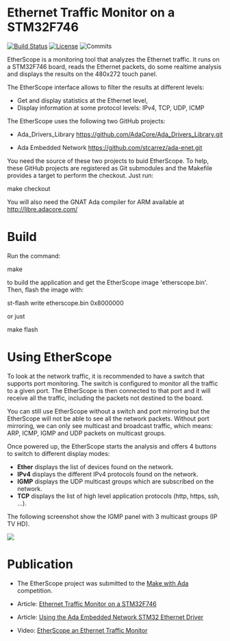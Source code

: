 # Ethernet Traffic Monitor on a STM32F746

[![Build Status](https://img.shields.io/jenkins/s/http/jenkins.vacs.fr/etherscope.svg)](http://jenkins.vacs.fr/job/etherscope/)
[![License](http://img.shields.io/badge/license-APACHE2-blue.svg)](LICENSE)
![Commits](https://img.shields.io/github/commits-since/stcarrez/etherscope/1.0.0.svg)

EtherScope is a monitoring tool that analyzes the Ethernet traffic.
It runs on a STM32F746 board, reads the Ethernet packets, do some
realtime analysis and displays the results on the 480x272 touch panel.

The EtherScope interface allows to filter the results at different
levels:

* Get and display statistics at the Ethernet level,
* Display information at some protocol levels: IPv4, TCP, UDP, ICMP

The EtherScope uses the following two GitHub projects:

* Ada_Drivers_Library   https://github.com/AdaCore/Ada_Drivers_Library.git

* Ada Embedded Network  https://github.com/stcarrez/ada-enet.git

You need the source of these two projects to buid EtherScope.
To help, these GitHub projects are registered as Git submodules and
the Makefile provides a target to perform the checkout.  Just run:

  make checkout

You will also need the GNAT Ada compiler for ARM available at http://libre.adacore.com/

# Build

Run the command:

  make

to build the application and get the EtherScope image 'etherscope.bin'.
Then, flash the image with:

  st-flash write etherscope.bin 0x8000000

or just

  make flash

# Using EtherScope

To look at the network traffic, it is recommended to have a switch that supports
port monitoring.  The switch is configured to monitor all the traffic to a given
port.  The EtherScope is then connected to that port and it will receive all the
traffic, including the packets not destined to the board.

You can still use EtherScope without a switch and port mirroring but the EtherScope
will not be able to see all the network packets.  Without port mirroring, we can
only see multicast and broadcast traffic, which means: ARP, ICMP, IGMP and UDP
packets on multicast groups.

Once powered up, the EtherScope starts the analysis and offers 4 buttons to
switch to different display modes:

* <b>Ether</b> displays the list of devices found on the network.
* <b>IPv4</b> displays the different IPv4 protocols found on the network.
* <b>IGMP</b> displays the UDP multicast groups which are subscribed on the network.
* <b>TCP</b> displays the list of high level application protocols (http, https, ssh, ...).


The following screenshot show the IGMP panel with 3 multicast groups (IP TV HD).

![](https://github.com/stcarrez/etherscope/wiki/images/etherscope-v1.png)

# Publication

* The EtherScope project was submitted to the [Make with Ada](http://www.makewithada.org/) competition.

* Article: [Ethernet Traffic Monitor on a STM32F746](http://blog.vacs.fr/vacs/blogs/post.html?post=2016/09/30/Ethernet-Traffic-Monitor-on-a-STM32F746)

* Article: [Using the Ada Embedded Network STM32 Ethernet Driver](http://blog.vacs.fr/vacs/blogs/post.html?post=2016/09/29/Using-the-Ada-Embedded-Network-STM32-Ethernet-Driver)

* Video: [EtherScope an Ethernet Traffic Monitor](https://youtu.be/zEtA-S5jvfY)
